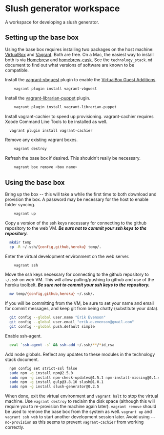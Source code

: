 # Slush generator workspace

A workspace for developing a slush generator.

## Setting up the base box

Using the base box requires installing two packages on the host machine: [VirtualBox](https://www.virtualbox.org/) and [Vagrant](http://www.vagrantup.com/).  Both are free.  On a Mac, the easiest way to install both is via [Homebrew](http://mxcl.github.io/homebrew/) and [homebrew-cask](https://github.com/phinze/homebrew-cask).  See the `technology_stack.md` document to find out what versions of software are known to be compatible.

Install the [vagrant-vbguest](https://github.com/dotless-de/vagrant-vbguest) plugin to enable the [VirtualBox Guest Additions](https://www.virtualbox.org/manual/ch04.html).

```bash
	vagrant plugin install vagrant-vbguest
```

Install the [vagrant-librarian-puppet](https://github.com/mhahn/vagrant-librarian-puppet) plugin.

```bash
	vagrant plugin install vagrant-librarian-puppet
```

Install vagrant-cachier to speed up provisioning.  vagrant-cachier requires Xcode Command Line Tools to be installed as well.

```bash
  vagrant plugin install vagrant-cachier
```

Remove any existing vagrant boxes.
	
```bash
	vagrant destroy
```

Refresh the base box if desired.  This shouldn't really be necessary.

```bash
	vagrant box remove <box name>
```

## Using the base box

Bring up the box -- this will take a while the first time to both download and provision the box.  A password may be necessary for the host to enable folder syncing.

```bash
	vagrant up
```

Copy a version of the ssh keys necessary for connecting to the github repository to the web VM.  ***Be sure not to commit your ssh keys to the repository.***

```bash
  mkdir temp
  cp -R ~/.ssh/{config,github,heroku} temp/.
```

Enter the virtual development environment on the web server.

```bash
	vagrant ssh
```

Move the ssh keys necessary for connecting to the github repository to `~/.ssh` on web VM.  This will allow pulling/pushing to github and use of the heroku toolbelt.  ***Be sure not to commit your ssh keys to the repository.***

```bash
  mv temp/{config,github,heroku} ~/.ssh/.
```

If you will be committing from the VM, be sure to set your name and email for commit messages, and keep git from being chatty (substitute your data).

```bash
  git config --global user.name "Erik Evenson"
  git config --global user.email "erik.e.evenson@gmail.com"
  git config --global push.default simple
```

Enable ssh-agent.

```bash
  eval `ssh-agent -s` && ssh-add ~/.ssh/**/*id_rsa
```

Add node globals.  Reflect any updates to these modules in the technology stack document.

```bash
  npm config set strict-ssl false
  sudo npm -g install npm@2.5.0
  sudo npm -g install npm-check-updates@1.5.1 npm-install-missing@0.1.4
  sudo npm -g install gulp@3.8.10 slush@1.0.1
  sudo npm -g install slush-generator@0.2.5
```

When done, exit the virtual environment and `vagrant halt` to stop the virtual machine.  Use `vagrant destroy` to reclaim the disk space (although this will require you to re-provision the machine again later).  `vagrant remove` should be used to remove the base box from the system as well.  `vagrant up` and `vagrant ssh web` to start another development session later.  Avoid using `--no-provision` as this seems to prevent `vagrant-cachier` from working correctly.
